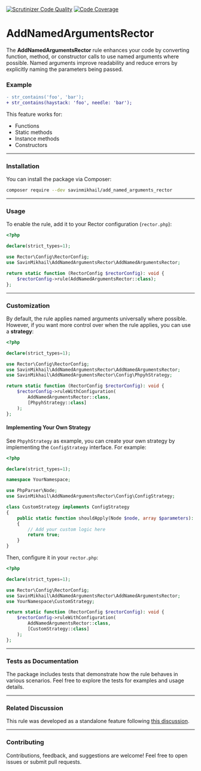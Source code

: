 [![Scrutinizer Code Quality](https://scrutinizer-ci.com/g/savinmikhail/AddNamedArgumentsRector/badges/quality-score.png?b=main)](https://scrutinizer-ci.com/g/savinmikhail/AddNamedArgumentsRector/?branch=main)
[![Code Coverage](https://scrutinizer-ci.com/g/savinmikhail/AddNamedArgumentsRector/badges/coverage.png?b=main)](https://scrutinizer-ci.com/g/savinmikhail/AddNamedArgumentsRector/?branch=main)

# AddNamedArgumentsRector

The **AddNamedArgumentsRector** rule enhances your code by converting function, method, or constructor calls to use named arguments where possible. Named arguments improve readability and reduce errors by explicitly naming the parameters being passed.

### Example

```diff
- str_contains('foo', 'bar');
+ str_contains(haystack: 'foo', needle: 'bar');
```

This feature works for:
- Functions
- Static methods
- Instance methods
- Constructors

---

### Installation

You can install the package via Composer:

```bash
composer require --dev savinmikhail/add_named_arguments_rector
```

---

### Usage

To enable the rule, add it to your Rector configuration (`rector.php`):

```php
<?php

declare(strict_types=1);

use Rector\Config\RectorConfig;
use SavinMikhail\AddNamedArgumentsRector\AddNamedArgumentsRector;

return static function (RectorConfig $rectorConfig): void {
    $rectorConfig->rule(AddNamedArgumentsRector::class);
};
```

---

### Customization

By default, the rule applies named arguments universally where possible. However, if you want more control over when the rule applies, you can use a **strategy**:

```php
<?php

declare(strict_types=1);

use Rector\Config\RectorConfig;
use SavinMikhail\AddNamedArgumentsRector\AddNamedArgumentsRector;
use SavinMikhail\AddNamedArgumentsRector\Config\PhpyhStrategy;

return static function (RectorConfig $rectorConfig): void {
    $rectorConfig->ruleWithConfiguration(
        AddNamedArgumentsRector::class,
        [PhpyhStrategy::class]
    );
};
```

#### Implementing Your Own Strategy

See `PhpyhStrategy` as example, you can create your own strategy by implementing the `ConfigStrategy` interface. For example:

```php
<?php

declare(strict_types=1);

namespace YourNamespace;

use PhpParser\Node;
use SavinMikhail\AddNamedArgumentsRector\Config\ConfigStrategy;

class CustomStrategy implements ConfigStrategy
{
    public static function shouldApply(Node $node, array $parameters): bool
    {
        // Add your custom logic here
        return true;
    }
}
```

Then, configure it in your `rector.php`:

```php
<?php

declare(strict_types=1);

use Rector\Config\RectorConfig;
use SavinMikhail\AddNamedArgumentsRector\AddNamedArgumentsRector;
use YourNamespace\CustomStrategy;

return static function (RectorConfig $rectorConfig): void {
    $rectorConfig->ruleWithConfiguration(
        AddNamedArgumentsRector::class,
        [CustomStrategy::class]
    );
};
```

---

### Tests as Documentation

The package includes tests that demonstrate how the rule behaves in various scenarios. Feel free to explore the tests for examples and usage details.

---

### Related Discussion

This rule was developed as a standalone feature following [this discussion](https://github.com/rectorphp/rector-src/pull/6678).

---

### Contributing

Contributions, feedback, and suggestions are welcome! Feel free to open issues or submit pull requests.
